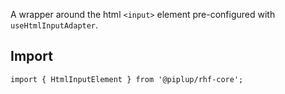A wrapper around the html `<input>` element pre-configured with `useHtmlInputAdapter`.

## <span className="docs-h2">Import</span>

```tsx
import { HtmlInputElement } from '@piplup/rhf-core';
```
